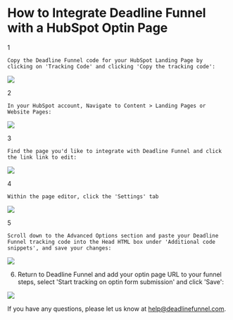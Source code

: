 # How to Integrate Deadline Funnel with a HubSpot Optin Page

1

```text
Copy the Deadline Funnel code for your HubSpot Landing Page by clicking on 'Tracking Code' and clicking 'Copy the tracking code':  
```

![](https://s3.amazonaws.com/helpscout.net/docs/assets/53974d6ce4b0c76107b109d1/images/5a7b84f70428634376cfec58/file-nCV9LRDZSb.png)

2

```text
In your HubSpot account, Navigate to Content > Landing Pages or Website Pages:  
```

![](https://s3.amazonaws.com/helpscout.net/docs/assets/53974d6ce4b0c76107b109d1/images/5a343e3c2c7d3a46d5961ff3/file-0SgriKTjv4.png)

3

```text
Find the page you'd like to integrate with Deadline Funnel and click the link link to edit:
```

![](https://s3.amazonaws.com/helpscout.net/docs/assets/53974d6ce4b0c76107b109d1/images/5a343ea82c7d3a46d5961ff8/file-HzTI1pLL1r.png)

4

```text
Within the page editor, click the 'Settings' tab
```

![](https://s3.amazonaws.com/helpscout.net/docs/assets/53974d6ce4b0c76107b109d1/images/5a343f1404286346b0bc8f30/file-yoxC0bUumm.png)

5

```text
Scroll down to the Advanced Options section and paste your Deadline Funnel tracking code into the Head HTML box under 'Additional code snippets', and save your changes:
```

![](https://s3.amazonaws.com/helpscout.net/docs/assets/53974d6ce4b0c76107b109d1/images/5a34404d2c7d3a46d5962011/file-vx0mIM0sqt.png)

6. Return to Deadline Funnel and add your optin page URL to your funnel steps, select 'Start tracking on optin form submission' and click 'Save':

![](https://s3.amazonaws.com/helpscout.net/docs/assets/53974d6ce4b0c76107b109d1/images/5a7b54162c7d3a4a4198e906/file-rB782e0flZ.png)

If you have any questions, please let us know at [help@deadlinefunnel.com](mailto:mailto:help@deadlinefunnel.com).

